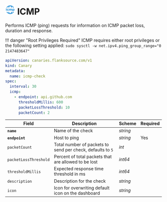 # <img src='https://raw.githubusercontent.com/flanksource/flanksource-ui/main/src/icons/icmp.svg' style='height: 32px'/> ICMP

Performs ICMP (ping) requests for information on ICMP packet loss, duration and response.

!!! danger "Root Privileges Required"
    ICMP requires either root privileges or the following setting applied:
    ```
    sudo sysctl -w net.ipv4.ping_group_range="0 2147483647"
    ```

```yaml title="imcp-check.yaml"
apiVersion: canaries.flanksource.com/v1
kind: Canary
metadata:
  name: icmp-check
spec:
  interval: 30
  icmp:
    - endpoint: api.github.com
      thresholdMillis: 600
      packetLossThreshold: 10
      packetCount: 2

```

| Field                 | Description                                                | Scheme   | Required |
| --------------------- | ---------------------------------------------------------- | -------- | -------- |
| **`name`**            | Name of the check                                          | _string_ |          |
| **`endpoint`**        | Host to ping                    | _string_ | Yes      |
| `packetCount`         | Total number of packets to send per check, defaults to `5` | _int_    |          |
| `packetLossThreshold` | Percent of total packets that are allowed to be lost       | _int64_  |          |
| `thresholdMillis`     | Expected response time threshold in ms                     | _int64_  |          |
| `description` | Description for the check | _string_ | |
| `icon` | Icon for overwriting default icon on the dashboard | _string_ | |
